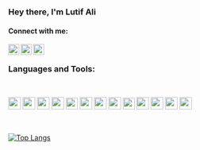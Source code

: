
### Hey there, I'm Lutif Ali


<!-- - 🥅 2022 Goals: leetcode(ing) the way -->
<!--  🥅 2023 Goals: rust(ing) away<img src="rust.gif" width="100" height="100" align="center"/> -->

#### Connect with me:
[<img align="left" alt="Facebook" width="22px" src="https://cdn.iconscout.com/icon/free/png-256/facebook-social-media-fb-logo-square-44659.png" />][facebook]
[<img align="left" alt="LinkedIn" width="22px" src="https://cdn.jsdelivr.net/npm/simple-icons@v3/icons/linkedin.svg" />][linkedin]
[<img align="left" alt="devto"  height="22px" src="https://res.cloudinary.com/practicaldev/image/fetch/s--R9qwOwpC--/c_limit%2Cf_auto%2Cfl_progressive%2Cq_auto%2Cw_880/https://thepracticaldev.s3.amazonaws.com/i/78hs31fax49uwy6kbxyw.png" />][devTo]
<br />

[facebook]: https://www.facebook.com/lutif
[linkedin]: https://www.linkedin.com/in/lutif
[devTo]: https://dev.to/lutif

### Languages and Tools:
<br />


<!-- <details><summary>Projects</summary>

 <details><summary>Animated Rating for react native
</summary>
[Animated Rating for react native](https://github.com/Lutif/react-native-animated-rating)

</details>

</details> -->

<p>
  <img height="25px" src="https://img.shields.io/badge/-JavaScript-black?style=flat-square&logo=javascript" />
  <img height="25px" src="https://img.shields.io/badge/-TypeScript-007ACC?style=flat-square&logo=typescript&logoColor=white" />
  <img height="25px" src="https://img.shields.io/badge/-React-black?style=flat-square&logo=react" />
  <img height="25px" src="https://img.shields.io/badge/Next-black?style=for-the-badge&logo=next.js&logoColor=white" />
  <img height="24px" src="https://img.shields.io/badge/-GraphQL-E10098?style=flat-square&logo=graphql" />
  <img height="25px" src="https://img.shields.io/badge/-Node.js-black?style=flat-square&logo=Node.js" />
  <img height="25px" src="https://img.shields.io/badge/Express.js-404D59?style=lat-square&style=flat-square" />
  <img height="25px" src="https://img.shields.io/badge/nestjs-%23E0234E.svg?style=for-the-badge&logo=nestjs&logoColor=white" />
  <img height="24px" src="https://img.shields.io/badge/MongoDB-4EA94B?style=flat-square&logo=mongodb&logoColor=white" />
  <img height="25px" src="https://img.shields.io/badge/-React%20Native-black?style=flat-square&logo=react" />
  <img height="25px" src="https://img.shields.io/badge/-Jest-383637?style=flat-square&logo=jest&logoColor=C21325" />
  <img height="25px" src="https://img.shields.io/badge/-Git-black?style=flat-square&logo=git" />
  <img height="25px" src="https://img.shields.io/badge/Amazon%20DynamoDB-4053D6?style=flat-square&logo=Amazon%20DynamoDB&logoColor=white" />
  </p>
<br />

<!-- <img src="github-metrics.svg"  align="center"/> -->

[![Top Langs](https://github-readme-stats.vercel.app/api/top-langs/?username=Lutif&hide=BatchFile,html,css,shell&layout=donut)](https://github.com/Lutif?tab=repositories)


<br />

<!-- <img src="https://github-readme-streak-stats.herokuapp.com/?user=lutif&theme=vue-dark&private=false" width="5000"/>
 -->

<!--

# Lutif Mandhro

<div align="center">

![GitHub followers](https://img.shields.io/github/followers/Lutif?style=social)
![LinkedIn](https://img.shields.io/badge/-LinkedIn-blue?style=flat&logo=Linkedin&logoColor=white&link=https://linkedin.com/in/lutif)

</div>

## 📬 Contact Information
- 📧 Email: [lutif.mandhro@gmail.com](mailto:lutif.mandhro@gmail.com)
- 📞 Phone: +92-313-3207307
- 💼 LinkedIn: [linkedin.com/in/lutif](https://linkedin.com/in/lutif)
- 💻 GitHub: [github.com/Lutif](https://github.com/Lutif)

## 🌟 Who's Lutif? Let's Unpack That!
<details>
<summary>🚀 Click Here for a Quick Adventure! 🚀</summary>

Hey there! I'm Lutif, a tech enthusiast, code wizard, and a problem-solving maverick. My journey in software development is a thrilling roller coaster through the realms of web applications, AI SaaS products, and everything in between. With a keyboard as my wand, I conjure up code that brings ideas to life. I lead, I learn, I laugh with my team, and together, we scale mountains of code and dive into seas of algorithms.

### What's My Secret Sauce?
- 🧠 Brain wired for coding challenges.
- 🌐 A master crafter of web experiences, from front to back.
- 🤖 AI whisperer, making machines understand and speak human-ish.
- 🛠️ A toolbox filled with MERN stack magic and TypeScript tricks.
- 🌀 Agile? Scrum? Yes, and I sprint like a pro!
- 🚀 Leading voyages into the tech unknown with a map drawn in code.

In a nutshell, I'm not just coding; I'm crafting digital experiences that make users smile, think, and engage. So, ready to explore further? Let's turn the page!

</details>

## 💻 Skills
<details>
<summary>Click to expand!</summary>

### Core Technologies
- JavaScript ![JavaScript](https://img.shields.io/badge/-JavaScript-F7DF1E?style=flat&logo=javascript&logoColor=black)
- Node.js ![Node.js](https://img.shields.io/badge/-Node.js-339933?style=flat&logo=node.js&logoColor=white)
- React.js ![React.js](https://img.shields.io/badge/-React.js-61DAFB?style=flat&logo=react&logoColor=black)

### Frameworks & Libraries
- Vue.js ![Vue.js](https://img.shields.io/badge/-Vue.js-4FC08D?style=flat&logo=vue.js&logoColor=white)
- Next.js ![Next.js](https://img.shields.io/badge/-Next.js-000000?style=flat&logo=next.js&logoColor=white)
- React Native ![React Native](https://img.shields.io/badge/-React_Native-61DAFB?style=flat&logo=react&logoColor=black)

### Databases & Tools
- MongoDB ![MongoDB](https://img.shields.io/badge/-MongoDB-47A248?style=flat&logo=mongodb&logoColor=white)
- GraphQL ![GraphQL](https://img.shields.io/badge/-GraphQL-E10098?style=flat&logo=graphql&logoColor=white)
- Kubernetes ![Kubernetes](https://img.shields.io/badge/-Kubernetes-326CE5?style=flat&logo=kubernetes&logoColor=white)

</details>

## 📜 Work History: Where Magic Happened!
<details open>
<summary>👀 Peek Into My Journey!</summary>

### 🌟 Fireflies.ai (outsourced by remotebase) - Full-Stack Software Engineer
_Feb ‘21 - Present_ ![Fireflies.ai](https://img.shields.io/badge/-Fireflies.ai-orange?style=flat)
- Joined forces with the AI wizards to transform meeting transcripts into actionable insights.
- Led the spellbinding migration from Meteor.js to Next.js, weaving a web of better user experiences.
- Technologies: React.js, Next.js, Node.js, Express.js, GraphQL, Kubernetes

### 🚀 Remotebase (Internal Team) - Team Lead
_Feb ‘21 - April ‘22_ ![Remotebase](https://img.shields.io/badge/-Remotebase-blue?style=flat)
- Pioneered remotebase.com, crafting a digital haven for global talent matchmaking.
- As the first sorcerer on deck, I mixed React.js and AWS potions to architect a platform that scales.
- Technologies: TypeScript, AWS Services (Amplify, Dynamo, Lambda, Appsync), Express.js

### ✈️ Syntax Squad Islamabad - Front-End Developer
_June ‘20 - Feb ‘21_ ![Syntax Squad](https://img.shields.io/badge/-Syntax_Squad-green?style=flat)
- Embarked on a quest to create a social network for travel aficionados.
- Charted digital maps and real-time chats using Vue.js, Nuxt.js, and a sprinkle of PusherJS.
- Technologies: Vue.js, Nuxt.js, Google Maps API, PusherJS, React Native

</details>

## 🎓 Academics
<details>
<summary>Click to expand!</summary>

- BS in Electrical Engineering, National University of Computer and Emerging Sciences
- CGPA: 3.5/4

</details>

## 🏆 Awards
<details>
<summary>Click to expand!</summary>

- Prime Minister’s National ICT Scholarship Award for BSc EE
- Rector List (Fall 2014) for Earning Perfect Semester GPA
- Dean's List (Fall 2012, Spring 2013, Spring 2014, Fall 2015, Spring 2015)

</details>

---

*This README is part of my professional portfolio on GitHub. For more information and updates, please visit my [GitHub Profile](https://github.com/Lutif).*
 -->
